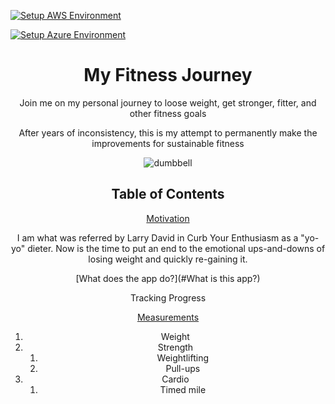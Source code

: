 [![Setup AWS Environment](https://github.com/mdominguez2010/fitness-app/actions/workflows/aws.yml/badge.svg)](https://github.com/mdominguez2010/fitness-app/actions/workflows/aws.yml)

[![Setup Azure Environment](https://github.com/mdominguez2010/fitness-app/actions/workflows/azure.yml/badge.svg)](https://github.com/mdominguez2010/fitness-app/actions/workflows/azure.yml)

<div align="center">

# My Fitness Journey

Join me on my personal journey to loose weight, get stronger, fitter, and other fitness goals

After years of inconsistency, this is my attempt to permanently make the improvements for sustainable fitness

![dumbbell](https://user-images.githubusercontent.com/52106331/148104179-dc255656-1b29-4f22-bc2c-49bf4d64447c.jpg)

</div>

<div align="center">

## Table of Contents

[Motivation](#motivation)
<p>I am what was referred by Larry David in Curb Your Enthusiasm as a "yo-yo" dieter. Now is the time to put an end to the emotional ups-and-downs of losing weight and quickly re-gaining it.</p>

[What does the app do?](#What is this app?)
<p>Tracking Progress</p>

[Measurements](#Measurements)
<ol type="1">
    <li>Weight</li>
    <li>Strength
        <ol>
            <li>Weightlifting</li>
            <li>Pull-ups</li>
        </ol>
    </li>
    <li>Cardio
        <ol>
            <li>Timed mile</li>
        </ol>
    </li>
</ol>

</div>
